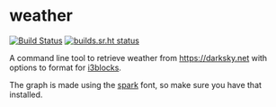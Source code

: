 # weather

[![Build Status](https://travis-ci.org/mklein994/weather.svg?branch=master)](https://travis-ci.org/mklein994/weather)
[![builds.sr.ht status](https://builds.sr.ht/~mklein/weather.svg)](https://builds.sr.ht/~mklein/weather?)

A command line tool to retrieve weather from https://darksky.net with options to format for [i3blocks](https://github.com/vivien/i3blocks).

The graph is made using the [spark](https://github.com/aftertheflood/spark) font, so make sure you have that installed.

